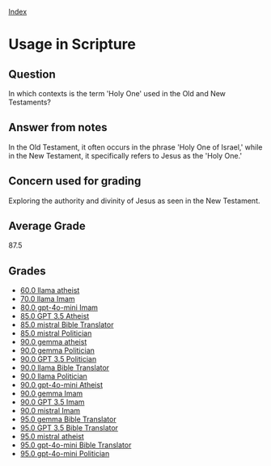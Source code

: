
[Index](../index.md)
# Usage in Scripture
## Question
In which contexts is the term 'Holy One' used in the Old and New Testaments?

## Answer from notes
In the Old Testament, it often occurs in the phrase 'Holy One of Israel,' while in the New Testament, it specifically refers to Jesus as the 'Holy One.'

## Concern used for grading
Exploring the authority and divinity of Jesus as seen in the New Testament.

## Average Grade
87.5

## Grades
 * [60.0 llama atheist](../answers/llama_atheist/Usage_in_Scripture.md)
 * [70.0 llama Imam](../answers/llama_Imam/Usage_in_Scripture.md)
 * [80.0 gpt-4o-mini Imam](../answers/gpt-4o-mini_Imam/Usage_in_Scripture.md)
 * [85.0 GPT 3.5 Atheist](../answers/GPT_3.5_Atheist/Usage_in_Scripture.md)
 * [85.0 mistral Bible Translator](../answers/mistral_Bible_Translator/Usage_in_Scripture.md)
 * [85.0 mistral Politician](../answers/mistral_Politician/Usage_in_Scripture.md)
 * [90.0 gemma atheist](../answers/gemma_atheist/Usage_in_Scripture.md)
 * [90.0 gemma Politician](../answers/gemma_Politician/Usage_in_Scripture.md)
 * [90.0 GPT 3.5 Politician](../answers/GPT_3.5_Politician/Usage_in_Scripture.md)
 * [90.0 llama Bible Translator](../answers/llama_Bible_Translator/Usage_in_Scripture.md)
 * [90.0 llama Politician](../answers/llama_Politician/Usage_in_Scripture.md)
 * [90.0 gpt-4o-mini Atheist](../answers/gpt-4o-mini_Atheist/Usage_in_Scripture.md)
 * [90.0 gemma Imam](../answers/gemma_Imam/Usage_in_Scripture.md)
 * [90.0 GPT 3.5 Imam](../answers/GPT_3.5_Imam/Usage_in_Scripture.md)
 * [90.0 mistral Imam](../answers/mistral_Imam/Usage_in_Scripture.md)
 * [95.0 gemma Bible Translator](../answers/gemma_Bible_Translator/Usage_in_Scripture.md)
 * [95.0 GPT 3.5 Bible Translator](../answers/GPT_3.5_Bible_Translator/Usage_in_Scripture.md)
 * [95.0 mistral atheist](../answers/mistral_atheist/Usage_in_Scripture.md)
 * [95.0 gpt-4o-mini Bible Translator](../answers/gpt-4o-mini_Bible_Translator/Usage_in_Scripture.md)
 * [95.0 gpt-4o-mini Politician](../answers/gpt-4o-mini_Politician/Usage_in_Scripture.md)
